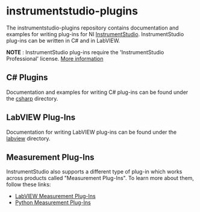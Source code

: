 # instrumentstudio-plugins

The instrumentstudio-plugins repository contains documentation and examples for
writing plug-ins for NI [InstrumentStudio](https://www.ni.com/en/shop/electronic-test-instrumentation/application-software-for-electronic-test-and-instrumentation-category/instrumentstudio.html).
InstrumentStudio plug-ins can be written in C#
and in LabVIEW.

**NOTE** : InstrumentStudio plug-ins require the 'InstrumentStudio Professional'
license. [More
information](https://www.ni.com/en/shop/electronic-test-instrumentation/application-software-for-electronic-test-and-instrumentation-category/instrumentstudio/select-edition.html)

## C# Plugins

Documentation and examples for writing C# plug-ins can be found under the
[csharp](https://github.com/ni/instrumentstudio-plugins/tree/main/csharp) directory.

## LabVIEW Plug-Ins

Documentation for writing LabVIEW plug-ins can be found under the
[labview](https://github.com/ni/instrumentstudio-plugins/tree/main/labview) directory.

## Measurement Plug-Ins

InstrumentStudio also supports a different type of plug-in which works across products called "Measurement Plug-Ins". To learn more about them, follow these links:
* [LabVIEW Measurement Plug-Ins](https://github.com/ni/measurement-plugin-labview)
* [Python Measurement Plug-Ins](https://github.com/ni/measurement-plugin-python)
